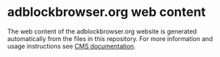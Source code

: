 # adblockbrowser.org web content #

The web content of the adblockbrowser.org website is generated
automatically from the files in this repository. For more information and usage
instructions see [CMS documentation](https://github.com/adblockplus/cms/blob/master/README.md#content-structure).
